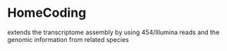 # HomeCoding
extends the transcriptome assembly by using 454/Illumina reads and the genomic information from related species
